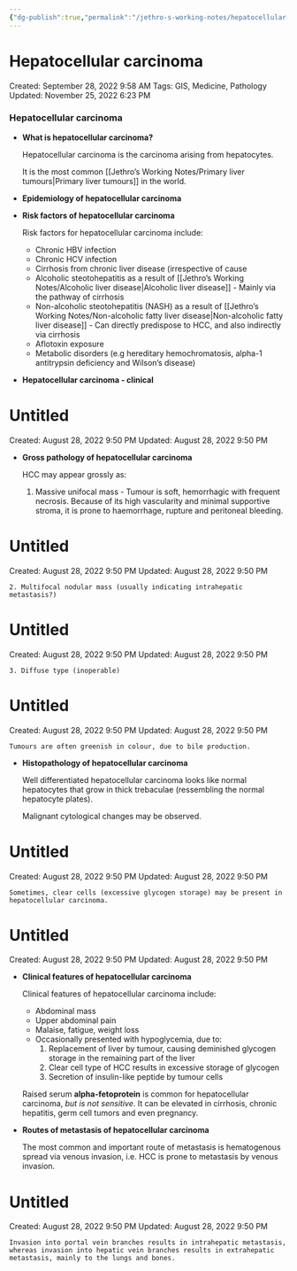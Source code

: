 ```yaml
---
{"dg-publish":true,"permalink":"/jethro-s-working-notes/hepatocellular-carcinoma/","dgPassFrontmatter":true}
---
```



# Hepatocellular carcinoma

Created: September 28, 2022 9:58 AM
Tags: GIS, Medicine, Pathology
Updated: November 25, 2022 6:23 PM

### Hepatocellular carcinoma

- **What is hepatocellular carcinoma?**
    
    Hepatocellular carcinoma is the carcinoma arising from hepatocytes.
    
    It is the most common [[Jethro’s Working Notes/Primary liver tumours\|Primary liver tumours]] in the world.
    
- **Epidemiology of hepatocellular carcinoma**
- **Risk factors of hepatocellular carcinoma**
    
    Risk factors for hepatocellular carcinoma include:
    
    - Chronic HBV infection
    - Chronic HCV infection
    - Cirrhosis from chronic liver disease (irrespective of cause
    - Alcoholic steotohepatitis as a result of [[Jethro’s Working Notes/Alcoholic liver disease\|Alcoholic liver disease]] - Mainly via the pathway of cirrhosis
    - Non-alcoholic steotohepatitis (NASH) as a result of [[Jethro’s Working Notes/Non-alcoholic fatty liver disease\|Non-alcoholic fatty liver disease]] - Can directly predispose to HCC, and also indirectly via cirrhosis
    - Aflotoxin exposure
    - Metabolic disorders (e.g hereditary hemochromatosis, alpha-1 antitrypsin deficiency and Wilson’s disease)
- **Hepatocellular carcinoma - clinical**
    
    
<div class="transclusion internal-embed is-loaded"><div class="markdown-embed">





# Untitled

Created: August 28, 2022 9:50 PM
Updated: August 28, 2022 9:50 PM

</div></div>

    
- **Gross pathology of hepatocellular carcinoma**
    
    HCC may appear grossly as:
    
    1. Massive unifocal mass - Tumour is soft, hemorrhagic with frequent necrosis. Because of its high vascularity and minimal supportive stroma, it is prone to haemorrhage, rupture and peritoneal bleeding.
        
        
<div class="transclusion internal-embed is-loaded"><div class="markdown-embed">





# Untitled

Created: August 28, 2022 9:50 PM
Updated: August 28, 2022 9:50 PM

</div></div>

        
    2. Multifocal nodular mass (usually indicating intrahepatic metastasis?)
        
        
<div class="transclusion internal-embed is-loaded"><div class="markdown-embed">





# Untitled

Created: August 28, 2022 9:50 PM
Updated: August 28, 2022 9:50 PM

</div></div>

        
    3. Diffuse type (inoperable)
        
        
<div class="transclusion internal-embed is-loaded"><div class="markdown-embed">





# Untitled

Created: August 28, 2022 9:50 PM
Updated: August 28, 2022 9:50 PM

</div></div>

        
    
    Tumours are often greenish in colour, due to bile production.
    
- **Histopathology of hepatocellular carcinoma**
    
    Well differentiated hepatocellular carcinoma looks like normal hepatocytes that grow in thick trebaculae (ressembling the normal hepatocyte plates).
    
    Malignant cytological changes may be observed.
    
    
<div class="transclusion internal-embed is-loaded"><div class="markdown-embed">





# Untitled

Created: August 28, 2022 9:50 PM
Updated: August 28, 2022 9:50 PM

</div></div>

    
    Sometimes, clear cells (excessive glycogen storage) may be present in hepatocellular carcinoma.
    
    
<div class="transclusion internal-embed is-loaded"><div class="markdown-embed">





# Untitled

Created: August 28, 2022 9:50 PM
Updated: August 28, 2022 9:50 PM

</div></div>

    
- **Clinical features of hepatocellular carcinoma**
    
    Clinical features of hepatocellular carcinoma include:
    
    - Abdominal mass
    - Upper abdominal pain
    - Malaise, fatigue, weight loss
    - Occasionally presented with hypoglycemia, due to:
        1. Replacement of liver by tumour, causing deminished glycogen storage in the remaining part of the liver
        2. Clear cell type of HCC results in excessive storage of glycogen
        3. Secretion of insulin-like peptide by tumour cells
    
    Raised serum **alpha-fetoprotein** is common for hepatocellular carcinoma, *but is not sensitive*. It can be elevated in cirrhosis, chronic hepatitis, germ cell tumors and even pregnancy.
    
- **Routes of metastasis of hepatocellular carcinoma**
    
    The most common and important route of metastasis is hematogenous spread via venous invasion, i.e. HCC is prone to metastasis by venous invasion.
    
    
<div class="transclusion internal-embed is-loaded"><div class="markdown-embed">





# Untitled

Created: August 28, 2022 9:50 PM
Updated: August 28, 2022 9:50 PM

</div></div>

    
    Invasion into portal vein branches results in intrahepatic metastasis, whereas invasion into hepatic vein branches results in extrahepatic metastasis, mainly to the lungs and bones.